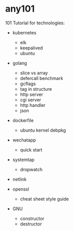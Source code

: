 # any101

101 Tutorial for technologies:
 - kubernetes
   - elk
   - keepalived
   - ubuntu

 - golang
   - slice vs array
   - defercall benchmark
   - gcflags
   - tag in structure
   - http server
   - cgi server
   - http handler
   - json

 - dockerfile
   - ubuntu kernel debpkg

 - wechatapp
   - quick start

 - systemtap
   - dropwatch

 - netlink

 - openssl
   - cheat sheet style guide

 - GNU
   - constructor
   - destructor
